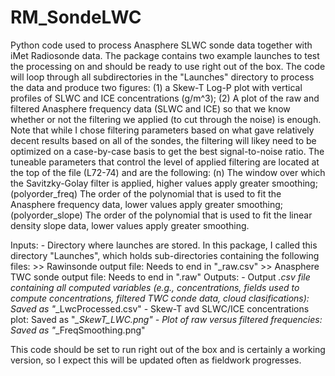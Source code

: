 # RM_SondeLWC
Python code used to process Anasphere SLWC sonde data together with iMet Radiosonde data. The package contains two example launches to test the processing on and should be ready to use right out of the box. The code will loop through all subdirectories in the "Launches" directory to process the data and produce two figures: (1) a Skew-T Log-P plot with vertical profiles of SLWC and ICE concentrations (g/m^3); (2) A plot of the raw and filtered Anasphere frequency data (SLWC and ICE) so that we know whether or not the filtering we applied (to cut through the noise) is enough. Note that while I chose filtering parameters based on what gave relatively decent results based on all of the sondes, the filtering will likey need to be optimized on a case-by-case basis to get the best signal-to-noise ratio. The tuneable parameters that control the level of applied filtering are located at the top of the file (L72-74) and are the following: (n) The window over which the Savitzky-Golay filter is applied, higher values apply greater smoothing; (polyorder_freq) The order of the polynomial that is used to fit the Anasphere frequency data, lower values apply greater smoothing; (polyorder_slope) The order of the polynomial that is used to fit the linear density slope data, lower values apply greater smoothing.  

Inputs:
    - Directory where launches are stored. In this package, I called this directory
      "Launches", which holds sub-directories containing the following files:
          >> Rawinsonde output file: Needs to end in "_raw.csv"
          >> Anasphere TWC sonde output file: Needs to end in ".raw"
Outputs:
    - Output *.csv file containing all computed variables (e.g., concentrations,
       fields used to compute concentrations, filtered TWC conde data, 
       cloud clasifications): Saved as "*_LwcProcessed.csv"
    - Skew-T avd SLWC/ICE concentrations plot: Saved as "*_SkewT_LWC.png"
    - Plot of raw versus filtered frequencies: Saved as "*_FreqSmoothing.png"

This code should be set to run right out of the box and is certainly a working version, so I expect this will be updated often as fieldwork progresses. 
